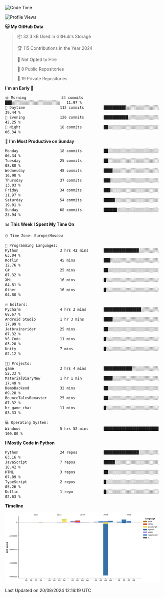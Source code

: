 <!--START_SECTION:waka-->
![Code Time](http://img.shields.io/badge/Code%20Time-466%20hrs%2014%20mins-blue)

![Profile Views](http://img.shields.io/badge/Profile%20Views-7-blue)

**🐱 My GitHub Data** 

> 📦 32.3 kB Used in GitHub's Storage 
 > 
> 🏆 115 Contributions in the Year 2024
 > 
> 🚫 Not Opted to Hire
 > 
> 📜 8 Public Repositories 
 > 
> 🔑 19 Private Repositories 
 > 
**I'm an Early 🐤** 

```text
🌞 Morning                34 commits          ███░░░░░░░░░░░░░░░░░░░░░░   11.97 % 
🌆 Daytime                112 commits         ██████████░░░░░░░░░░░░░░░   39.44 % 
🌃 Evening                120 commits         ███████████░░░░░░░░░░░░░░   42.25 % 
🌙 Night                  18 commits          ██░░░░░░░░░░░░░░░░░░░░░░░   06.34 % 
```
📅 **I'm Most Productive on Sunday** 

```text
Monday                   18 commits          ██░░░░░░░░░░░░░░░░░░░░░░░   06.34 % 
Tuesday                  25 commits          ██░░░░░░░░░░░░░░░░░░░░░░░   08.80 % 
Wednesday                48 commits          ████░░░░░░░░░░░░░░░░░░░░░   16.90 % 
Thursday                 37 commits          ███░░░░░░░░░░░░░░░░░░░░░░   13.03 % 
Friday                   34 commits          ███░░░░░░░░░░░░░░░░░░░░░░   11.97 % 
Saturday                 54 commits          █████░░░░░░░░░░░░░░░░░░░░   19.01 % 
Sunday                   68 commits          ██████░░░░░░░░░░░░░░░░░░░   23.94 % 
```


📊 **This Week I Spent My Time On** 

```text
🕑︎ Time Zone: Europe/Moscow

💬 Programming Languages: 
Python                   3 hrs 42 mins       ████████████████░░░░░░░░░   63.04 % 
Kotlin                   45 mins             ███░░░░░░░░░░░░░░░░░░░░░░   12.76 % 
C#                       25 mins             ██░░░░░░░░░░░░░░░░░░░░░░░   07.32 % 
XML                      16 mins             █░░░░░░░░░░░░░░░░░░░░░░░░   04.81 % 
Other                    16 mins             █░░░░░░░░░░░░░░░░░░░░░░░░   04.80 % 

🔥 Editors: 
PyCharm                  4 hrs 2 mins        █████████████████░░░░░░░░   68.67 % 
Android Studio           1 hr 3 mins         ████░░░░░░░░░░░░░░░░░░░░░   17.99 % 
Jetbrainsrider           25 mins             ██░░░░░░░░░░░░░░░░░░░░░░░   07.32 % 
VS Code                  11 mins             █░░░░░░░░░░░░░░░░░░░░░░░░   03.20 % 
Unity                    7 mins              █░░░░░░░░░░░░░░░░░░░░░░░░   02.12 % 

🐱‍💻 Projects: 
game                     3 hrs 4 mins        █████████████░░░░░░░░░░░░   52.33 % 
MaterialDiaryNew         1 hr 1 min          ████░░░░░░░░░░░░░░░░░░░░░   17.49 % 
DemoBackend              32 mins             ██░░░░░░░░░░░░░░░░░░░░░░░   09.28 % 
BounceTalesRemaster      25 mins             ██░░░░░░░░░░░░░░░░░░░░░░░   07.32 % 
hr_game_chat             11 mins             █░░░░░░░░░░░░░░░░░░░░░░░░   03.33 % 

💻 Operating System: 
Windows                  5 hrs 52 mins       █████████████████████████   100.00 % 
```

**I Mostly Code in Python** 

```text
Python                   24 repos            ████████████████░░░░░░░░░   63.16 % 
JavaScript               7 repos             █████░░░░░░░░░░░░░░░░░░░░   18.42 % 
HTML                     3 repos             ██░░░░░░░░░░░░░░░░░░░░░░░   07.89 % 
TypeScript               2 repos             █░░░░░░░░░░░░░░░░░░░░░░░░   05.26 % 
Kotlin                   1 repo              █░░░░░░░░░░░░░░░░░░░░░░░░   02.63 % 
```



**Timeline**

![Lines of Code chart](https://raw.githubusercontent.com/adlemx/adlemx/main/assets/bar_graph.png)


 Last Updated on 20/08/2024 12:16:19 UTC
<!--END_SECTION:waka-->
